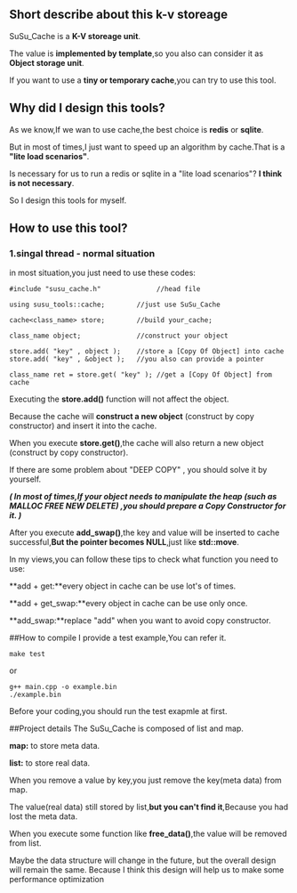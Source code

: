 ## Short describe about this k-v storeage

SuSu_Cache is a **K-V storeage unit**.

The value is **implemented by template**,so you also can consider it as **Object storage unit**.

If you want to use a **tiny or temporary cache**,you can try to use this tool.

## Why did I design this tools?

As we know,If we wan to use cache,the best choice is **redis** or **sqlite**.

But in most of times,I just want to speed up an algorithm by cache.That is a **"lite load scenarios"**.

Is necessary for us to run a redis or sqlite in a "lite load scenarios"? **I think is not necessary**.

So I design this tools for myself.

## How to use this tool?

### 1.singal thread - normal situation

in most situation,you just need to use these codes:
```cplusplus
#include "susu_cache.h"              //head file
    
using susu_tools::cache;        //just use SuSu_Cache
    
cache<class_name> store;        //build your_cache;
    
class_name object;              //construct your object
    
store.add( "key" , object );    //store a [Copy Of Object] into cache
store.add( "key" , &object );   //you also can provide a pointer

class_name ret = store.get( "key" ); //get a [Copy Of Object] from cache

```

Executing the **store.add()** function will not affect the object.

Because the cache will **construct a new object** (construct by copy constructor) and insert it into the cache. 

When you execute **store.get()**,the cache will also return a new object (construct by copy constructor).

If there are some problem about "DEEP COPY" , you should solve it by yourself.

***( In most of times,If your object needs to manipulate the heap (such as MALLOC FREE NEW DELETE) ,you should prepare a Copy Constructor for it. )***


After you execute **add_swap()**,the key and value will be inserted to cache successful,**But the pointer becomes NULL**,just like **std::move**.

In my views,you can follow these tips to check what function you need to use:

**add + get:**every object in cache can be use lot's of times.

**add + get_swap:**every object in cache can be use only once.

**add_swap:**replace "add" when you want to avoid copy constructor.

##How to compile
I provide a test example,You can refer it.
```
make test
```
or
```
g++ main.cpp -o example.bin
./example.bin
```
Before your coding,you should run the test exapmle at first.

##Project details
The SuSu_Cache is composed of list and map.

**map:** to store meta data.

**list:** to store real data.

When you remove a value by key,you just remove the key(meta data) from map.

The value(real data) still stored by list,**but you can't find it**,Because you had lost the meta data.

When you execute some function like **free_data()**,the value will be removed from list.

Maybe the data structure will change in the future, but the overall design will remain the same.
Because I think this design will help us to make some performance optimization
